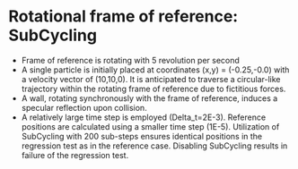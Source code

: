 # Rotational frame of reference: SubCycling
* Frame of reference is rotating with 5 revolution per second
* A single particle is initially placed at coordinates (x,y) = (-0.25,-0.0) with a velocity vector of (10,10,0). It is anticipated to traverse a circular-like trajectory within the rotating frame of reference due to fictitious forces.
* A wall, rotating synchronously with the frame of reference, induces a specular reflection upon collision.
* A relatively large time step is employed (Delta_t=2E-3). Reference positions are calculated using a smaller time step (1E-5). Utilization of SubCycling with 200 sub-steps ensures identical positions in the regression test as in the reference case. Disabling SubCycling results in failure of the regression test.
